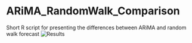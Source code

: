 # ARiMA_RandomWalk_Comparison
Short R script for presenting the differences between ARiMA and random walk forecast
![Results](https://github.com/user-attachments/assets/871c340e-8f40-4fbb-bb0c-30b2c2a9a0a3)
